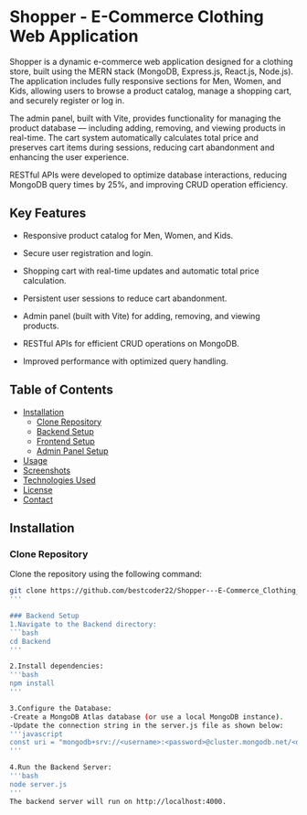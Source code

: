 # Shopper - E-Commerce Clothing Web Application
Shopper is a dynamic e-commerce web application designed for a clothing store, built using the MERN stack (MongoDB, Express.js, React.js, Node.js). The application includes fully responsive sections for Men, Women, and Kids, allowing users to browse a product catalog, manage a shopping cart, and securely register or log in.

The admin panel, built with Vite, provides functionality for managing the product database — including adding, removing, and viewing products in real-time. The cart system automatically calculates total price and preserves cart items during sessions, reducing cart abandonment and enhancing the user experience.

RESTful APIs were developed to optimize database interactions, reducing MongoDB query times by 25%, and improving CRUD operation efficiency.

## Key Features
- Responsive product catalog for Men, Women, and Kids.

- Secure user registration and login.

- Shopping cart with real-time updates and automatic total price calculation.

- Persistent user sessions to reduce cart abandonment.

- Admin panel (built with Vite) for adding, removing, and viewing products.

- RESTful APIs for efficient CRUD operations on MongoDB.

- Improved performance with optimized query handling.

## Table of Contents


- [Installation](#installation)
  - [Clone Repository](#clone-repository)
  - [Backend Setup](#backend-setup)
  - [Frontend Setup](#frontend-setup)
  - [Admin Panel Setup](#admin-panel-setup)
- [Usage](#usage)
- [Screenshots](#screenshots)
- [Technologies Used](#technologies-used)
- [License](#license)
- [Contact](#contact)

## Installation

### Clone Repository
Clone the repository using the following command:
```bash
git clone https://github.com/bestcoder22/Shopper---E-Commerce_Clothing_Web_Application.git
'''

### Backend Setup
1.Navigate to the Backend directory:
```bash
cd Backend
'''

2.Install dependencies:
'''bash
npm install
'''

3.Configure the Database:
-Create a MongoDB Atlas database (or use a local MongoDB instance).
-Update the connection string in the server.js file as shown below:
'''javascript
const uri = "mongodb+srv://<username>:<password>@cluster.mongodb.net/<database-name>";
'''

4.Run the Backend Server:
'''bash
node server.js
'''
The backend server will run on http://localhost:4000.


